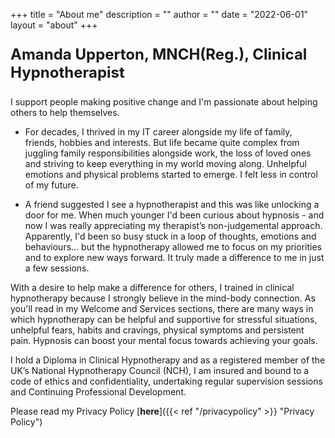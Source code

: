 +++
title = "About me"
description = ""
author = ""
date = "2022-06-01"
layout = "about"
+++

<p style="font-size: 24px;font-weight:bold;">Amanda Upperton, MNCH(Reg.), Clinical Hypnotherapist</p>

I support people making positive change and I'm passionate about helping others to help themselves.

* For decades, I thrived in my IT career alongside my life of family, friends, hobbies and interests.  But life became quite complex from juggling family responsibilities alongside work, the loss of loved ones and striving to keep everything in my world moving along.  Unhelpful emotions and physical problems started to emerge. I felt less in control of my future.
 
* A friend suggested I see a hypnotherapist and this was like unlocking a door for me. When much younger I'd been curious about hypnosis - and now I was really appreciating my therapist’s non-judgemental approach.  Apparently, I'd been so busy stuck in a loop of thoughts, emotions and behaviours… but the hypnotherapy allowed me to focus on my priorities and to explore new ways forward.  It truly made a difference to me in just a few sessions.
 
With a desire to help make a difference for others, I trained in clinical hypnotherapy because I strongly believe in the mind-body connection.  As you'll read in my Welcome and Services sections, there are many ways in which hypnotherapy can be helpful and supportive for stressful situations, unhelpful fears, habits and cravings, physical symptoms and persistent pain.  Hypnosis can boost your mental focus towards achieving your goals.
 
I hold a Diploma in Clinical Hypnotherapy and as a registered member of the UK’s National Hypnotherapy Council (NCH), I am insured and bound to a code of ethics and confidentiality, undertaking regular supervision sessions and Continuing Professional Development.
 
Please read my Privacy Policy [**here**]({{< ref "/privacypolicy" >}} "Privacy Policy")
